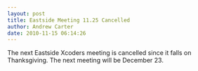 ```yaml
--- 
layout: post
title: Eastside Meeting 11.25 Cancelled
author: Andrew Carter
date: 2010-11-15 06:14:26
---
```


The next Eastside Xcoders meeting is cancelled since it falls on Thanksgiving. The next meeting will be December 23.


